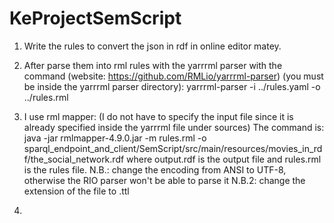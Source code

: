 # KeProjectSemScript

1) Write the rules to convert the json in rdf in online editor matey.

2) After parse them into rml rules with the yarrrml parser with the command
(website: https://github.com/RMLio/yarrrml-parser)
(you must be inside the yarrrml parser directory):
yarrrml-parser -i ../rules.yaml -o ../rules.rml

3) I use rml mapper:
(I do not have to specify the input file since it is already specified 
inside the yarrrml file under sources)
The command is:
java -jar rmlmapper-4.9.0.jar -m rules.rml -o sparql_endpoint_and_client/SemScript/src/main/resources/movies_in_rdf/the_social_network.rdf
where output.rdf is the output file and rules.rml is the rules file.
N.B.: change the encoding from ANSI to UTF-8, otherwise the RIO parser won't be able to parse it
N.B.2: change the extension of the file to .ttl

4)